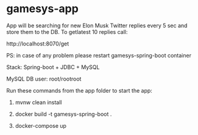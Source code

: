 # gamesys-app
App will be searching for new Elon Musk Twitter replies every 5 sec and store them to the DB. 
To getlatest 10 replies call:

http://localhost:8070/get

PS: in case of any problem please restart gamesys-spring-boot container

Stack:
Spring-boot + JDBC + MySQL

MySQL DB user:
root/rootroot

Run these commands from the app folder to start the app:

1) mvnw clean install

2) docker build -t gamesys-spring-boot .

3) docker-compose up
